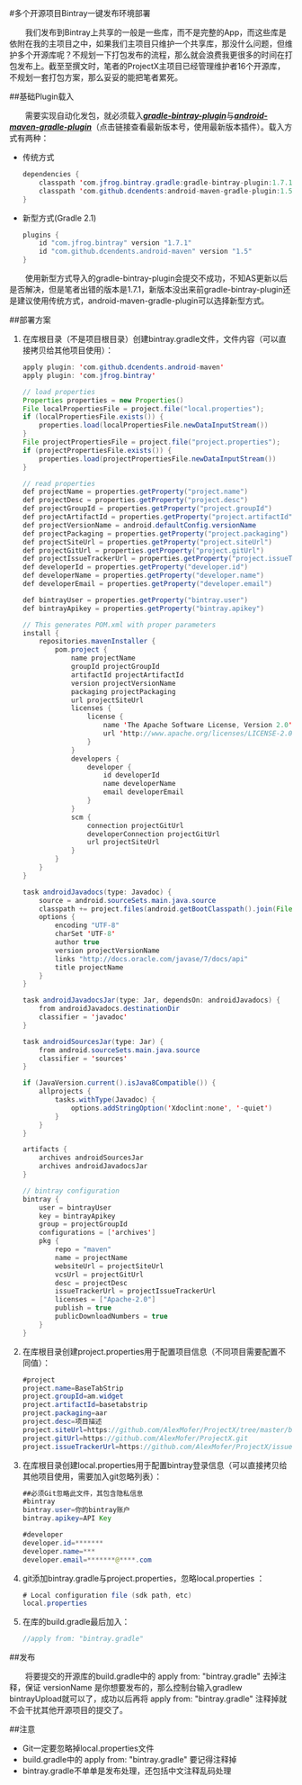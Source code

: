 #多个开源项目Bintray一键发布环境部署

　　我们发布到Bintray上共享的一般是一些库，而不是完整的App，而这些库是依附在我的主项目之中，如果我们主项目只维护一个共享库，那没什么问题，但维护多个开源库呢？不规划一下打包发布的流程，那么就会浪费我更很多的时间在打包发布上。截至至撰文时，笔者的ProjectX主项目已经管理维护者16个开源库，不规划一套打包方案，那么妥妥的能把笔者累死。

##基础Plugin载入

　　需要实现自动化发包，就必须载入[***gradle-bintray-plugin***](https://github.com/bintray/gradle-bintray-plugin/releases)与[***android-maven-gradle-plugin***](https://github.com/dcendents/android-maven-gradle-plugin/releases)（点击链接查看最新版本号，使用最新版本插件）。载入方式有两种：

- 传统方式

    ```java
    dependencies {
        classpath 'com.jfrog.bintray.gradle:gradle-bintray-plugin:1.7.1'
        classpath 'com.github.dcendents:android-maven-gradle-plugin:1.5'
    }
    ```
    
- 新型方式(Gradle 2.1)

    ```java
    plugins {
        id "com.jfrog.bintray" version "1.7.1"
        id "com.github.dcendents.android-maven" version "1.5"
    }
    ```
    
　　使用新型方式导入的gradle-bintray-plugin会提交不成功，不知AS更新以后是否解决，但是笔者出错的版本是1.7.1，新版本没出来前gradle-bintray-plugin还是建议使用传统方式，android-maven-gradle-plugin可以选择新型方式。

##部署方案

1. 在库根目录（不是项目根目录）创建bintray.gradle文件，文件内容（可以直接拷贝给其他项目使用）：

    ```java
    apply plugin: 'com.github.dcendents.android-maven'
    apply plugin: 'com.jfrog.bintray'
    
    // load properties
    Properties properties = new Properties()
    File localPropertiesFile = project.file("local.properties");
    if (localPropertiesFile.exists()) {
        properties.load(localPropertiesFile.newDataInputStream())
    }
    File projectPropertiesFile = project.file("project.properties");
    if (projectPropertiesFile.exists()) {
        properties.load(projectPropertiesFile.newDataInputStream())
    }
    
    // read properties
    def projectName = properties.getProperty("project.name")
    def projectDesc = properties.getProperty("project.desc")
    def projectGroupId = properties.getProperty("project.groupId")
    def projectArtifactId = properties.getProperty("project.artifactId")
    def projectVersionName = android.defaultConfig.versionName
    def projectPackaging = properties.getProperty("project.packaging")
    def projectSiteUrl = properties.getProperty("project.siteUrl")
    def projectGitUrl = properties.getProperty("project.gitUrl")
    def projectIssueTrackerUrl = properties.getProperty("project.issueTrackerUrl")
    def developerId = properties.getProperty("developer.id")
    def developerName = properties.getProperty("developer.name")
    def developerEmail = properties.getProperty("developer.email")
    
    def bintrayUser = properties.getProperty("bintray.user")
    def bintrayApikey = properties.getProperty("bintray.apikey")
    
    // This generates POM.xml with proper parameters
    install {
        repositories.mavenInstaller {
            pom.project {
                name projectName
                groupId projectGroupId
                artifactId projectArtifactId
                version projectVersionName
                packaging projectPackaging
                url projectSiteUrl
                licenses {
                    license {
                        name 'The Apache Software License, Version 2.0'
                        url 'http://www.apache.org/licenses/LICENSE-2.0.txt'
                    }
                }
                developers {
                    developer {
                        id developerId
                        name developerName
                        email developerEmail
                    }
                }
                scm {
                    connection projectGitUrl
                    developerConnection projectGitUrl
                    url projectSiteUrl
                }
            }
        }
    }
    
    task androidJavadocs(type: Javadoc) {
        source = android.sourceSets.main.java.source
        classpath += project.files(android.getBootClasspath().join(File.pathSeparator))
        options {
            encoding "UTF-8"
            charSet 'UTF-8'
            author true
            version projectVersionName
            links "http://docs.oracle.com/javase/7/docs/api"
            title projectName
        }
    }
    
    task androidJavadocsJar(type: Jar, dependsOn: androidJavadocs) {
        from androidJavadocs.destinationDir
        classifier = 'javadoc'
    }
    
    task androidSourcesJar(type: Jar) {
        from android.sourceSets.main.java.source
        classifier = 'sources'
    }
    
    if (JavaVersion.current().isJava8Compatible()) {
        allprojects {
            tasks.withType(Javadoc) {
                options.addStringOption('Xdoclint:none', '-quiet')
            }
        }
    }
    
    artifacts {
        archives androidSourcesJar
        archives androidJavadocsJar
    }
    
    // bintray configuration
    bintray {
        user = bintrayUser
        key = bintrayApikey
        group = projectGroupId
        configurations = ['archives']
        pkg {
            repo = "maven"
            name = projectName
            websiteUrl = projectSiteUrl
            vcsUrl = projectGitUrl
            desc = projectDesc
            issueTrackerUrl = projectIssueTrackerUrl
            licenses = ["Apache-2.0"]
            publish = true
            publicDownloadNumbers = true
        }
    }
    ```
    
2. 在库根目录创建project.properties用于配置项目信息（不同项目需要配置不同值）：

    ```java
    #project
    project.name=BaseTabStrip
    project.groupId=am.widget
    project.artifactId=basetabstrip
    project.packaging=aar
    project.desc=项目描述
    project.siteUrl=https://github.com/AlexMofer/ProjectX/tree/master/basetabstrip
    project.gitUrl=https://github.com/AlexMofer/ProjectX.git
    project.issueTrackerUrl=https://github.com/AlexMofer/ProjectX/issues
    ```
    
3. 在库根目录创建local.properties用于配置bintray登录信息（可以直接拷贝给其他项目使用，需要加入git忽略列表）：

    ```java
    ##必须Git忽略此文件，其包含隐私信息
    #bintray
    bintray.user=你的bintray账户
    bintray.apikey=API Key
    
    #developer
    developer.id=*******
    developer.name=***
    developer.email=*******@****.com
    ```
    
4. git添加bintray.gradle与project.properties，忽略local.properties ：

    ```java
    # Local configuration file (sdk path, etc)
    local.properties
    ```
    
5. 在库的build.gradle最后加入：

    ```java
    //apply from: "bintray.gradle"
    ```
    
##发布

　　将要提交的开源库的build.gradle中的 apply from: "bintray.gradle" 去掉注释，保证 versionName 是你想要发布的，那么控制台输入gradlew bintrayUpload就可以了，成功以后再将 apply from: "bintray.gradle" 注释掉就不会干扰其他开源项目的提交了。

##注意
- Git一定要忽略掉local.properties文件
- build.gradle中的 apply from: "bintray.gradle" 要记得注释掉
- bintray.gradle不单单是发布处理，还包括中文注释乱码处理
